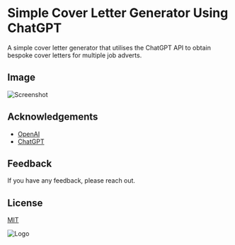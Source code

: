 # Simple Cover Letter Generator Using ChatGPT

A simple cover letter generator that utilises the ChatGPT API to obtain bespoke cover letters for multiple job adverts. 


## Image

![Screenshot](https://i.gyazo.com/8cf3c0f2132d604a0aae9498246bc96d.png)


## Acknowledgements

 - [OpenAI](https://github.com/openai/openai-python)
 - [ChatGPT](https://openai.com/blog/chatgpt)



## Feedback

If you have any feedback, please reach out.


## License

[MIT](https://choosealicense.com/licenses/mit/)


![Logo](https://www.techthirsty.com/wp-content/uploads/2022/12/ChatGPT-has-Everybody-Talking-to-it-as-Soon-as-it-was-Launched-by-OpenAI.png)

